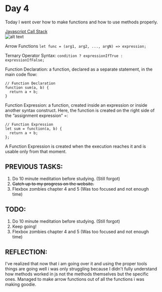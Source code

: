 # Day 4
Today I went over how to make functions and how to use methods properly.

[Javascript Call Stack](https://www.javascripttutorial.net/javascript-call-stack/)  
![alt text](https://www.javascripttutorial.net/wp-content/uploads/2019/12/JavaScript-Call-Stack.png)

Arrow Functions
```let func = (arg1, arg2, ..., argN) => expression;```  

Ternary Operator Syntax:
```condition ? expressionIfTrue : expressionIfFalse;```  

Function Declaration: a function, declared as a separate statement, in the main code flow:
```
// Function Declaration
function sum(a, b) {
  return a + b;
}
```
Function Expression: a function, created inside an expression or inside another syntax construct. Here, the function is created on the right side of the “assignment expression” =:
```
// Function Expression
let sum = function(a, b) {
  return a + b;
};
```
A Function Expression is created when the execution reaches it and is usable only from that moment.
## PREVIOUS TASKS:
1. Do 10 minute meditation before studying. (Still forgot)
2. ~~Catch up to my progress on the website.~~
3. Flexbox zombies chapter 4 and 5 (Was too focused and not enough time)
## TODO:
1. Do 10 minute meditation before studying. (Still forgot)
2. Keep going!
3. Flexbox zombies chapter 4 and 5 (Was too focused and not enough time)

## REFLECTION:
I've realized that now that i am going over it and using the proper tools things are going well i was only struggling because I didn't fully understand how methods worked in js not the methods themselves but the specific ones. Managed to make arrow functions out of all the functions i was making goodie.
